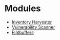 # Modules

- [Inventory Harvester](inventory-harvester/)
- [Vulnerability Scanner](vulnerability-scanner/)
- [Flatbuffers](utils/flatbuffers/)
